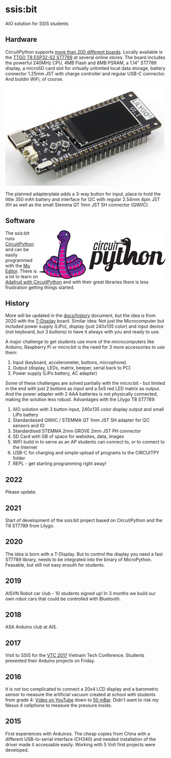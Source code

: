 # ssis:bit
AIO solution for SSIS students

## Hardware

CircuitPython supports [more than 200 different boards](https://circuitpython.org/downloads). Locally available is the [TTGO T8 ESP32-S2 ST7789](https://circuitpython.org/board/lilygo_ttgo_t8_s2_st7789/) at several online stores. The board includes the powerful 240MHz CPU, 4MB Flash and 8MB PSRAM, a 1.14" ST7789 display, a microSD card slot for virtually unlimited local data storage, battery connector 1.25mm JST with charge controller and regular USB-C connector. And buildin WiFi, of course.

![LILYGO T8](T8.jpg)

The planned adapterplate adds a 3-way button for input, place to hold the little 350 mAh battery and interface for I2C with regular 2.54mm 4pin JST XH as well as the small Stemma QT 1mm JST SH connector (QWIIC).

## Software

<img src="circuitpython.png" align="right">

The ssis:bit runs [CircuitPython](https://circuitpython.org/) and can be easily programmed with the [Mu Editor](https://codewith.mu/en/). There is a lot to learn on [Adafruit with CircuitPython]() and with their great libraries there is less frustration getting things started.

## History

More will be updated in the [docs/history](docs/history.md) document, but the idea is from 2020 with the [T-Display](https://krier.github.io/t-display) board. Similar idea: Not just the Microcomputer but included power supply (LiPo), display (just 240x135 color) and input device (not keyboard, but 3 buttons) to have it always with you and ready to use.

A major challenge to get students use more of the microcomputers like Arduino, Raspberry Pi or micro:bit is the need for 3 more accessories to use them:

1. Input (keyboard, accelerometer, buttons, microphone)
2. Output (display, LEDs, matrix, beeper, serial back to PC)
3. Power supply (LiPo battery, AC adapter)

Some of these challenges are solved partially with the micro:bit - but limited in the end with just 2 buttons as input and a 5x5 red LED matrix as output. And the power adapter with 2 AAA batteries is not physically connected, making the solution less robust. Advantages with the Lilygo T8 ST7789:

1. AIO solution with 3 button input, 240x135 color display output and small LiPo battery
2. Standardaised QWIIC / STEMMA QT 1mm JST SH adapter for I2C sensors and IO
3. Standardised STEMMA 2mm GROVE 2mm JST PH connector
4. SD Card with GB of space for websites, data, images
5. WIFI build in to serve as an AP students can connect to, or to connect to the Internet
6. USB-C for charging and simple upload of programs to the CIRCUITPY folder
7. REPL - get starting programming right away!


## 2022

Please update.

## 2021

Start of development of the ssis:bit project based on CircuitPython and the T8 ST7789 from Lilygo.

## 2020

The idea is born with a T-Display. But to control the display you need a fast ST7789 library, needs to be integrated into the binary of MicroPython. Feasable, but still not easy enouth for students.

## 2019

AISVN Robot car club - 10 students signed up! In 3 months we build our own robot cars that could be controlled with Bluetooth.

## 2018

ASA Arduino club at AIS.

## 2017

Visit to SSIS for the [VTC 2017]() Vietnam Tech Conference. Students presented their Arduino projects on Friday.

## 2016

It is not too complicated to connect a 20x4 LCD display and a barometric sensor to measure the artificial vacuum created at school with students from grade 4: [Video on YouTube](https://youtu.be/cFKzpqvAh60) down to [50 mBar](https://youtu.be/ohafJIDlITo). Didn't want to risk my Nexus 4 cellphone to measure the pressure inside.

## 2015

First experiences with Arduinos. The cheap copies from China with a different USB-to-serial interface (CH340) and needed installation of the driver made it accessable easily. Working with 5 Volt first projects were developed.